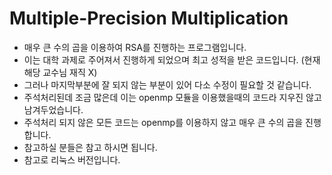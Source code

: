 # Multiple-Precision Multiplication

- 매우 큰 수의 곱을 이용하여 RSA를 진행하는 프로그램입니다.
- 이는 대학 과제로 주어져서 진행하게 되었으며 최고 성적을 받은 코드입니다. (현재 해당 교수님 재직 X)
- 그러나 마지막부분에 잘 되지 않는 부분이 있어 다소 수정이 필요할 것 같습니다.
- 주석처리된데 조금 많은데 이는 openmp 모듈을 이용했을때의 코드라 지우진 않고 남겨두었습니다.
- 주석처리 되지 않은 모든 코드는 openmp를 이용하지 않고 매우 큰 수의 곱을 진행합니다.
- 참고하실 분들은 참고 하시면 됩니다.
- 참고로 리눅스 버전입니다.